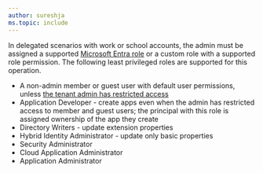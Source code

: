 ```yaml
---
author: sureshja
ms.topic: include
---
```


In delegated scenarios with work or school accounts, the admin must be assigned a supported [Microsoft Entra role](/entra/identity/role-based-access-control/permissions-reference?toc=%2Fgraph%2Ftoc.json) or a custom role with a supported role permission. The following least privileged roles are supported for this operation.

- A non-admin member or guest user with default user permissions, unless [the tenant admin has restricted access](/entra/fundamentals/users-default-permissions#restrict-member-users-default-permissions)
- Application Developer - create apps even when the admin has restricted access to member and guest users; the principal with this role is assigned ownership of the app they create
- Directory Writers - update extension properties
- Hybrid Identity Administrator - update only basic properties
- Security Administrator
- Cloud Application Administrator
- Application Administrator
